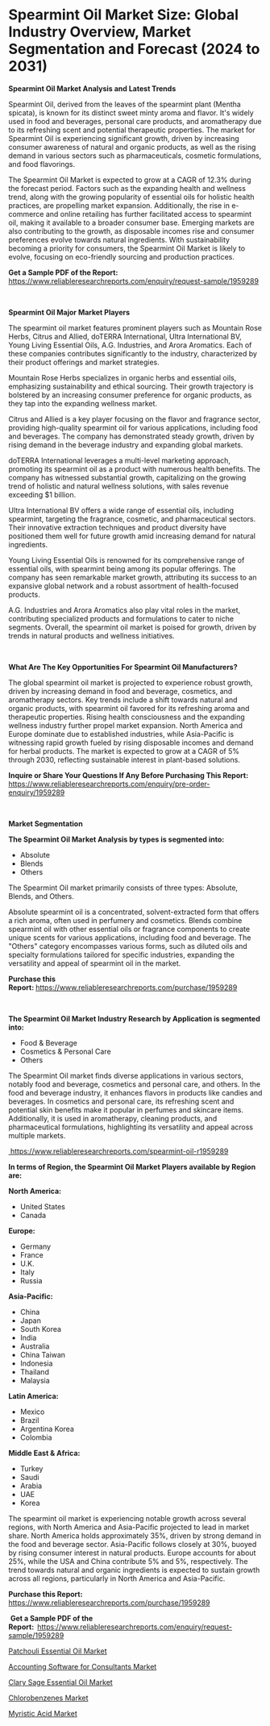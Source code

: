 <p><h1>Spearmint Oil Market Size: Global Industry Overview, Market Segmentation and Forecast (2024 to 2031)</h1></p><p><strong>Spearmint Oil Market Analysis and Latest Trends</strong></p>
<p><p>Spearmint Oil, derived from the leaves of the spearmint plant (Mentha spicata), is known for its distinct sweet minty aroma and flavor. It's widely used in food and beverages, personal care products, and aromatherapy due to its refreshing scent and potential therapeutic properties. The market for Spearmint Oil is experiencing significant growth, driven by increasing consumer awareness of natural and organic products, as well as the rising demand in various sectors such as pharmaceuticals, cosmetic formulations, and food flavorings.</p><p>The Spearmint Oil Market is expected to grow at a CAGR of 12.3% during the forecast period. Factors such as the expanding health and wellness trend, along with the growing popularity of essential oils for holistic health practices, are propelling market expansion. Additionally, the rise in e-commerce and online retailing has further facilitated access to spearmint oil, making it available to a broader consumer base. Emerging markets are also contributing to the growth, as disposable incomes rise and consumer preferences evolve towards natural ingredients. With sustainability becoming a priority for consumers, the Spearmint Oil Market is likely to evolve, focusing on eco-friendly sourcing and production practices.</p></p>
<p><strong>Get a Sample PDF of the Report:&nbsp;</strong> <a href="https://www.reliableresearchreports.com/enquiry/request-sample/1959289?utm_campaign=12&utm_medium=2&utm_source=Github&utm_content=ia&utm_term=14112024&utm_id=spearmint-oil">https://www.reliableresearchreports.com/enquiry/request-sample/1959289</a></p>
<p>&nbsp;</p>
<p><strong>Spearmint Oil Major Market Players</strong></p>
<p><p>The spearmint oil market features prominent players such as Mountain Rose Herbs, Citrus and Allied, doTERRA International, Ultra International BV, Young Living Essential Oils, A.G. Industries, and Arora Aromatics. Each of these companies contributes significantly to the industry, characterized by their product offerings and market strategies.</p><p>Mountain Rose Herbs specializes in organic herbs and essential oils, emphasizing sustainability and ethical sourcing. Their growth trajectory is bolstered by an increasing consumer preference for organic products, as they tap into the expanding wellness market.</p><p>Citrus and Allied is a key player focusing on the flavor and fragrance sector, providing high-quality spearmint oil for various applications, including food and beverages. The company has demonstrated steady growth, driven by rising demand in the beverage industry and expanding global markets.</p><p>doTERRA International leverages a multi-level marketing approach, promoting its spearmint oil as a product with numerous health benefits. The company has witnessed substantial growth, capitalizing on the growing trend of holistic and natural wellness solutions, with sales revenue exceeding $1 billion.</p><p>Ultra International BV offers a wide range of essential oils, including spearmint, targeting the fragrance, cosmetic, and pharmaceutical sectors. Their innovative extraction techniques and product diversity have positioned them well for future growth amid increasing demand for natural ingredients.</p><p>Young Living Essential Oils is renowned for its comprehensive range of essential oils, with spearmint being among its popular offerings. The company has seen remarkable market growth, attributing its success to an expansive global network and a robust assortment of health-focused products.</p><p>A.G. Industries and Arora Aromatics also play vital roles in the market, contributing specialized products and formulations to cater to niche segments. Overall, the spearmint oil market is poised for growth, driven by trends in natural products and wellness initiatives.</p></p>
<p>&nbsp;</p>
<p><strong>What Are The Key Opportunities For Spearmint Oil Manufacturers?</strong></p>
<p><p>The global spearmint oil market is projected to experience robust growth, driven by increasing demand in food and beverage, cosmetics, and aromatherapy sectors. Key trends include a shift towards natural and organic products, with spearmint oil favored for its refreshing aroma and therapeutic properties. Rising health consciousness and the expanding wellness industry further propel market expansion. North America and Europe dominate due to established industries, while Asia-Pacific is witnessing rapid growth fueled by rising disposable incomes and demand for herbal products. The market is expected to grow at a CAGR of 5% through 2030, reflecting sustainable interest in plant-based solutions.</p></p>
<p><strong>Inquire or Share Your Questions If Any Before Purchasing This Report:</strong> <a href="https://www.reliableresearchreports.com/enquiry/pre-order-enquiry/1959289?utm_campaign=12&utm_medium=2&utm_source=Github&utm_content=ia&utm_term=14112024&utm_id=spearmint-oil">https://www.reliableresearchreports.com/enquiry/pre-order-enquiry/1959289</a></p>
<p>&nbsp;</p>
<p><strong>Market Segmentation</strong></p>
<p><strong>The Spearmint Oil Market Analysis by types is segmented into:</strong></p>
<p><ul><li>Absolute</li><li>Blends</li><li>Others</li></ul></p>
<p><p>The Spearmint Oil market primarily consists of three types: Absolute, Blends, and Others. </p><p>Absolute spearmint oil is a concentrated, solvent-extracted form that offers a rich aroma, often used in perfumery and cosmetics. Blends combine spearmint oil with other essential oils or fragrance components to create unique scents for various applications, including food and beverage. The "Others" category encompasses various forms, such as diluted oils and specialty formulations tailored for specific industries, expanding the versatility and appeal of spearmint oil in the market.</p></p>
<p><strong>Purchase this Report:&nbsp;</strong><a href="https://www.reliableresearchreports.com/purchase/1959289?utm_campaign=12&utm_medium=2&utm_source=Github&utm_content=ia&utm_term=14112024&utm_id=spearmint-oil">https://www.reliableresearchreports.com/purchase/1959289</a></p>
<p>&nbsp;</p>
<p><strong>The Spearmint Oil Market Industry Research by Application is segmented into:</strong></p>
<p><ul><li>Food & Beverage</li><li>Cosmetics & Personal Care</li><li>Others</li></ul></p>
<p><p>The Spearmint Oil market finds diverse applications in various sectors, notably food and beverage, cosmetics and personal care, and others. In the food and beverage industry, it enhances flavors in products like candies and beverages. In cosmetics and personal care, its refreshing scent and potential skin benefits make it popular in perfumes and skincare items. Additionally, it is used in aromatherapy, cleaning products, and pharmaceutical formulations, highlighting its versatility and appeal across multiple markets.</p></p>
<p><a href="https://www.reliableresearchreports.com/spearmint-oil-r1959289?utm_campaign=12&utm_medium=2&utm_source=Github&utm_content=ia&utm_term=14112024&utm_id=spearmint-oil">&nbsp;https://www.reliableresearchreports.com/spearmint-oil-r1959289</a></p>
<p><strong>In terms of Region, the Spearmint Oil Market Players available by Region are:</strong></p>
<p>
    <p> <strong> North America: </strong>
        <ul>
            <li>United States</li>
            <li>Canada</li>
        </ul>
        </p> 
    <p> <strong> Europe: </strong>
        <ul>
            <li>Germany</li>
            <li>France</li>
            <li>U.K.</li>
            <li>Italy</li>
            <li>Russia</li>
        </ul>
        </p> 
    <p> <strong> Asia-Pacific: </strong>
        <ul>
            <li>China</li>
            <li>Japan</li>
            <li>South Korea</li>
            <li>India</li>
            <li>Australia</li>
            <li>China Taiwan</li>
            <li>Indonesia</li>
            <li>Thailand</li>
            <li>Malaysia</li>
        </ul>
        </p> 
    <p> <strong> Latin America: </strong>
        <ul>
            <li>Mexico</li>
            <li>Brazil</li>
            <li>Argentina Korea</li>
            <li>Colombia</li>
        </ul>
        </p> 
    <p> <strong> Middle East & Africa: </strong>
        <ul>
            <li>Turkey</li>
            <li>Saudi</li>
            <li>Arabia</li>
            <li>UAE</li>
            <li>Korea</li>
        </ul>
    </p>
    </p>
<p><p>The spearmint oil market is experiencing notable growth across several regions, with North America and Asia-Pacific projected to lead in market share. North America holds approximately 35%, driven by strong demand in the food and beverage sector. Asia-Pacific follows closely at 30%, buoyed by rising consumer interest in natural products. Europe accounts for about 25%, while the USA and China contribute 5% and 5%, respectively. The trend towards natural and organic ingredients is expected to sustain growth across all regions, particularly in North America and Asia-Pacific.</p></p>
<p><strong>Purchase this Report: </strong><a href="https://www.reliableresearchreports.com/purchase/1959289?utm_campaign=12&utm_medium=2&utm_source=Github&utm_content=ia&utm_term=14112024&utm_id=spearmint-oil">https://www.reliableresearchreports.com/purchase/1959289</a></p>
<p>&nbsp;<strong>Get a Sample PDF of the Report:&nbsp;&nbsp;</strong><a href="https://www.reliableresearchreports.com/enquiry/request-sample/1959289?utm_campaign=12&utm_medium=2&utm_source=Github&utm_content=ia&utm_term=14112024&utm_id=spearmint-oil">https://www.reliableresearchreports.com/enquiry/request-sample/1959289</a></p>
<p><strong></strong></p>
<p><p><a href="https://github.com/KamrulHadi87/Market-Research-Report-List-1/blob/main/patchouli-essential-oil-market.md?utm_campaign=12&utm_medium=2&utm_source=Github&utm_content=ia&utm_term=14112024&utm_id=spearmint-oil">Patchouli Essential Oil Market</a></p><p><a href="https://issuu.com/reportprime-2/docs/accounting-software-for-consultants_b77812f644928a?utm_campaign=12&utm_medium=2&utm_source=Github&utm_content=ia&utm_term=14112024&utm_id=spearmint-oil">Accounting Software for Consultants Market</a></p><p><a href="https://github.com/ChiragRp1/Market-Research-Report-List-6/blob/main/clary-sage-essential-oil-market.md?utm_campaign=12&utm_medium=2&utm_source=Github&utm_content=ia&utm_term=14112024&utm_id=spearmint-oil">Clary Sage Essential Oil Market</a></p><p><a href="https://www.linkedin.com/pulse/chlorobenzenes-market-trends-strategic-insights-2024-kdvae?utm_campaign=12&utm_medium=2&utm_source=Github&utm_content=ia&utm_term=14112024&utm_id=spearmint-oil">Chlorobenzenes Market</a></p><p><a href="https://www.linkedin.com/pulse/myristic-acid-value-chain-analysis-from-raw-materials-qd4je?utm_campaign=12&utm_medium=2&utm_source=Github&utm_content=ia&utm_term=14112024&utm_id=spearmint-oil">Myristic Acid Market</a></p></p>